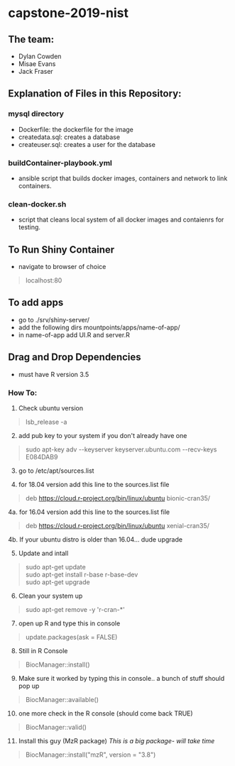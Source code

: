 # capstone-2019-nist

## The team: 
* Dylan Cowden
* Misae Evans
* Jack Fraser

## Explanation of Files in this Repository: 
### mysql directory 
* Dockerfile: the dockerfile for the image
* createdata.sql: creates a database
* createuser.sql: creates a user for the database 
### buildContainer-playbook.yml
* ansible script that builds docker images, containers and network to link containers. 
### clean-docker.sh
* script that cleans local system of all docker images and contaienrs for testing.

## To Run Shiny Container
* navigate to browser of choice
>  localhost:80

## To add apps 
* go to ./srv/shiny-server/
* add the following dirs mountpoints/apps/name-of-app/ 
* in name-of-app add UI.R and server.R 

## Drag and Drop Dependencies
* must have R version 3.5
### How To: 
1. Check ubuntu version 
> lsb_release -a
2. add pub key to your system if you don't already have one 
> sudo apt-key adv --keyserver keyserver.ubuntu.com --recv-keys E084DAB9
3. go to /etc/apt/sources.list

4. for 18.04 version add this line to the sources.list file  <br />
> deb https://cloud.r-project.org/bin/linux/ubuntu bionic-cran35/  <br />

4a. for 16.04 version add this line to the sources.list file  <br />
> deb https://cloud.r-project.org/bin/linux/ubuntu xenial-cran35/  <br />

4b. If your ubuntu distro is older than 16.04... dude upgrade  <br />

5. Update and intall  <br />
> sudo apt-get update  <br />
> sudo apt-get install r-base r-base-dev <br />
> sudo apt-get upgrade <br />
6. Clean your system up <br />
> sudo apt-get remove -y 'r-cran-*' <br />
7. open up R and type this in console 
>update.packages(ask = FALSE) <br />
8. Still in R Console <br />
> BiocManager::install() <br />
9. Make sure it worked by typing this in console.. a bunch of stuff should pop up <br />
> BiocManager::available()
10. one more check in the R console (should come back TRUE) <br />
> BiocManager::valid() <br />
11. Install this guy (MzR package) *This is a big package- will take time*
> BiocManager::install("mzR", version = "3.8") <br />
